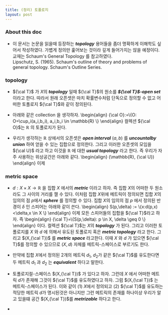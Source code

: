 ```yaml
---
title: (정리) 토폴로지
layout: post 
---
```


### About this doc 

- 이 문서는 논문을 읽을때 등장하는 ***topology*** 용어들을 좀더 명확하게 이해학도 싶어서 작성하였다. 가볍게 정의만 훑어보는 것이라 깊게 들어가지는 않을 예정이다. 교재는 Schaum's General Topology 를 참고하였다. <br/>
Lipschutz, S. (1965). Schaum's outline of theory and problems of general topology. Schaum's Outline Series.

### topology 

- ${\cal T}$ 가 $X$의 ***topology*** 일때 ${\cal T}$의 원소를 ***${\cal T}$-open set*** 이라고 한다. 따라서 원래 오픈셋은 마치 확률변수처럼 단독으로 정의할 수 없고 어떠한 토폴로지 ${\cal T}$와 같이 정의된다. 

- 아래와 같은 collection 을 생각하자. 
\begin{align}
{\cal O}:=\\{O: O=\cup_i(a_i,b_i), a_i,b_i \in \mathbb{R} \\} 
\end{align}
컬렉션 ${\cal O}$는 $\mathbb{R}$ 의 토폴로지가 된다. 

- 우리가 생각하는 $\mathbb{R}$ 상에서의 오픈셋은 ***open interval*** $(a,b)$ 를 ***uncountalby union*** 하여 얻을 수 있는 집합으로 정의한다. 그리고 이러한 오픈셋의 모임을 ${\cal U}$ 라고 하고 이것을 $\mathbb{R}$ 에 대한 ***usual topology*** 라고 한다. 즉 우리가 자주 사용하는 위상공간은 아래와 같다. 
\begin{align}
(\mathbb{R}, {\cal U})
\end{align}
이제 

### metric space 

- $d:X \times X \to \mathbb{R}$ 을 집합 $X$ 에서의 ***metric*** 이라고 하자. 즉 집합 $X$의 어떠한 두 원소라도 그 사이의 거리를 잴 수 있다. 이처럼 집합 $X$위에 메트릭이 정의되면 집합 $X$의 임의의 점 $p$에서 ***sphere*** 를 정의할 수 있다. 집합 $X$의 임의의 점 $p$ 에서 정의된 반경이 $\delta$ 인 스피어는 아래와 같이 쓴다. 
\begin{align}
S(p,\delta) := \\{x:d(p,x)<\delta,x \in X \\}
\end{align}
이제 모든 스피어들의 집합을 ${\cal T}$라고 하자. 즉 
\begin{align}
{\cal T}=\\{S(p,\delta): p \in X, \delta \geq 0  \\}
\end{align}
이다. 컬렉션 ${\cal T}$는 $X$의 ***topology*** 가 된다. 그리고 이러한 토폴로지를 $X$ 와 $d$ 에 의해서 유도된 토폴로지 혹은 ***metric topology*** 라고 한다. 그리고 $(X,{\cal T})$ 를 ***metric space*** 라고한다. 이때 $X$ 와 $d$ 가 있으면 ${\cal T}$를 정의할 수 있으므로 $(X,d)$ 자체를 메트릭-스페이스로 부르기도 한다. 

- 만약에 집합 $X$에서 정의된 2개의 메트릭 $d_1$, $d_2$가 같은 ${\cal T}$를 유도한다면 두 메트릭 $d_1$ 과 $d_2$ 는 ***equivalent*** 하다고 말한다. 

- 토폴로지컬-스페이스 $(X,{\cal T})$ 가 있다고 하자. 그런데 $X$ 에서 어떠한 메트릭 $d$가 존재해 그것이 ${\cal T}$를 유도하였다고 하자. 그럼 $(X,{\cal T})$ 는 메트릭-스페이스가 된다. 이와 같이 (1) $X$에서 정의되고 (2) ${\cal T}$를 유도하는 적당한 메트릭 $d$가 명시된것은 아니지만 그런 메트릭의 존재를 하나이상 우리가 알고 있을떄 공간 $(X,{\cal T})$를 ***metrizable*** 하다고 한다. 

- 
